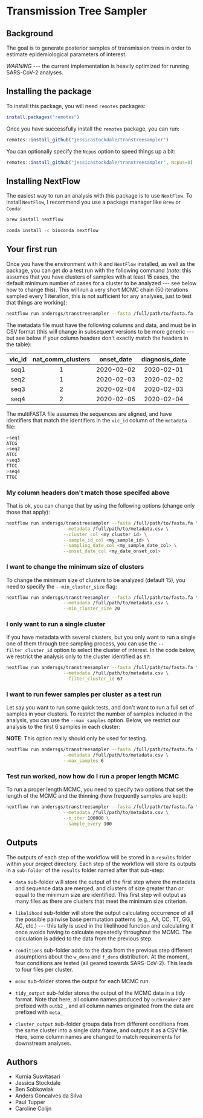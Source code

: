 # Transmission Tree Sampler

## Background

The goal is to generate posterior samples of transmission trees in order to 
estimate epidemiological parameters of interest.

*WARNING* --- the current implementation is heavily optimized for running SARS-CoV-2
analyses.

## Installing the package

To install this package, you will need `remotes` packages:

```R
install.packages("remotes")
```

Once you have successfully install the `remotes` package, you can run:

```R
remotes::install_github("jessicastockdale/transtreesampler")
```

You can optionally specify the `Ncpus` option to speed things up a bit:

```R
remotes::install_github("jessicastockdale/transtreesampler", Ncpus=8)
```

## Installing NextFlow

The easiest way to run an analysis with this package is to use `NextFlow`. To 
install `NextFlow`, I recommend you use a package manager like `Brew` or `Conda`:

```bash
brew install nextflow
```

```bash
conda install -c bioconda nextflow
```

## Your first run

Once you have the environment with `R` and `NextFlow` installed, as well as the
package, you can get do a test run with the following command (*note*: this 
assumes that you have clusters of samples with at least 15 cases, the default 
minimum number of cases for a cluster to be analyzed --- see below how to change
this). This will run a very short MCMC chain (50 iterations sampled every 1 iteration,
 this is not sufficient for any analyses, just to test that things are working):

```bash
nextflow run andersgs/transtreesampler --fasta /full/path/to/fasta.fa --metadata /full/path/to/metadata.csv
```

The metadata file must have the following columns and data, and must be in CSV
format (this will change in subsequent versions to be more generic --- but see below
if your column headers don't exactly match the headers in the table):

| vic_id | nat_comm_clusters | onset_date | diagnosis_date |
|:------:|:-----------------:|:----------:|:--------------:|
| seq1 | 1 | 2020-02-02 | 2020-02-01 |
| seq2 | 1 | 2020-02-03 | 2020-02-02 |
| seq3 | 2 | 2020-02-04 | 2020-02-03 |
| seq4 | 2 | 2020-02-05 | 2020-02-04 |


The multiFASTA file assumes the sequences are aligned, and have identifiers that 
match the identifiers in the `vic_id` column of the `metadata` file:

```bash
>seq1
ATCG
>seq2
ATCC
>seq3
TTCC
>seq4
TTGC
```

### My column headers don't match those specifed above

That is ok, you can change that by using the following options (change only those
that apply):

```bash
nextflow run andersgs/transtreesampler --fasta /full/path/to/fasta.fa \
                     --metadata /full/path/to/metadata.csv \
                     --cluster_col <my_cluster_id> \
                     --sample_id_col <my_sample_id> \
                     --sampling_date_col <my_sample_date_col> \
                     --onset_date_col <my_date_onset_col>
```

### I want to change the minimum size of clusters

To change the minimum size of clusters to be analyzed (default 15), you need to 
specify the `--min_cluster_size` flag:

```bash
nextflow run andersgs/transtreesampler --fasta /full/path/to/fasta.fa \
                     --metadata /full/path/to/metadata.csv \
                     --min_cluster_size 20
```


### I only want to run a single cluster

If you have metadata with several clusters, but you only want to run a single
one of them through tree sampling process, you can use the `--filter_cluster_id`
option to select the cluster of interest. In the code below, we restrict the 
analysis only to the cluster identified as `67`:

```bash
nextflow run andersgs/transtreesampler --fasta /full/path/to/fasta.fa \
                     --metadata /full/path/to/metadata.csv \
                     --filter_cluster_id 67
```

### I want to run fewer samples per cluster as a test run

Let say you want to run some quick tests, and don't want to run a full set of 
samples in your clusters. To restrict the number of samples included in the 
analysis, you can use the `--max_samples` option. Below, we restrict our 
analysis to the first 6 samples in each cluster:

**NOTE**: This option really should only be used for testing.

```bash
nextflow run andersgs/transtreesampler --fasta /full/path/to/fasta.fa \
                     --metadata /full/path/to/metadata.csv \
                     --max_samples 6
```

### Test run worked, now how do I run a proper length MCMC

To run a proper length MCMC, you need to specify two options that set the 
length of the MCMC and the thinning (how frequently samples are kept):

```bash
nextflow run andersgs/transtreesampler --fasta /full/path/to/fasta.fa \
                     --metadata /full/path/to/metadata.csv \
                     --n_iter 100000 \
                     --sample_every 100
```

## Outputs

The outputs of each step of the workflow will be stored in a `results` folder within your 
project directory. Each step of the workflow will store its outputs in a 
`sub-folder` of the `results` folder named after that sub-step:

* `data` sub-folder will store the output of the first step where the metadata
 and sequence data are merged, and clusters of size greater than or equal to the
 minimum size are identified. This first step will output as many files as there
 are clusters that meet the minimum size criterion.
 
 * `likelihood` sub-folder will store the output calculating
  occurrence of all the possible pairwise base permutation patterns (e.g., AA, CC, TT, GG, AC, 
  etc.) --- this tally is used in the likelihood function and calculating it once
  avoids having to calculate repeatedly throughout the MCMC. The calculation is
  added to the data from the previous step.
  
* `conditions` sub-folder adds to the data from the previous step different assumptions
  about the `w_dens` and `f_dens` distribution. At the moment, four conditions 
  are tested (all geared towards SARS-CoV-2). This leads to four files per 
  cluster.
  
* `mcmc` sub-folder stores the output for each MCMC run.

* `tidy_output` sub-folder stores the output of the MCMC data in a tidy format. 
  Note that here, all column names produced by `outbreaker2` are prefixed with
  `outb2_`, and all column names originated from the data are prefixed with 
  `meta_`

* `cluster_output` sub-folder groups data from different conditions from the same
  cluster into a single data.frame, and outputs it as a CSV file. Here, some
  column names are changed to match requirements for downstream analyses.
  
  
## Authors

* Kurnia Susvitasari
* Jessica Stockdale
* Ben Sobkowiak
* Anders Goncalves da Silva
* Paul Tupper
* Caroline Colijn





